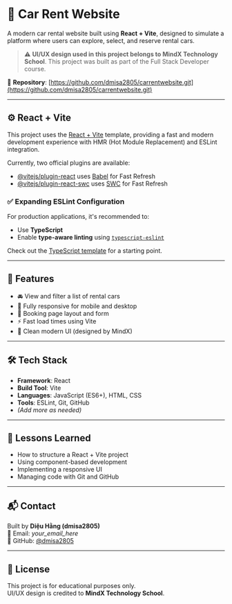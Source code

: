 # 🚗 Car Rent Website

A modern car rental website built using **React + Vite**, designed to simulate a platform where users can explore, select, and reserve rental cars.

> ⚠️ **UI/UX design used in this project belongs to MindX Technology School**. This project was built as part of the Full Stack Developer course.

🔗 **Repository**: [https://github.com/dmisa2805/carrentwebsite.git](https://github.com/dmisa2805/carrentwebsite.git)

---

## ⚙️ React + Vite

This project uses the [React + Vite](https://vitejs.dev) template, providing a fast and modern development experience with HMR (Hot Module Replacement) and ESLint integration.

Currently, two official plugins are available:

- [@vitejs/plugin-react](https://github.com/vitejs/vite-plugin-react/blob/main/packages/plugin-react/README.md) uses [Babel](https://babeljs.io/) for Fast Refresh
- [@vitejs/plugin-react-swc](https://github.com/vitejs/vite-plugin-react-swc) uses [SWC](https://swc.rs/) for Fast Refresh

### ✅ Expanding ESLint Configuration

For production applications, it's recommended to:
- Use **TypeScript**
- Enable **type-aware linting** using [`typescript-eslint`](https://typescript-eslint.io)

Check out the [TypeScript template](https://github.com/vitejs/vite/tree/main/packages/create-vite/template-react-ts) for a starting point.

---

## 📌 Features

- 🚘 View and filter a list of rental cars
- 📱 Fully responsive for mobile and desktop
- 📝 Booking page layout and form
- ⚡ Fast load times using Vite
- 💅 Clean modern UI (designed by MindX)

---

## 🛠️ Tech Stack

- **Framework**: React
- **Build Tool**: Vite
- **Languages**: JavaScript (ES6+), HTML, CSS
- **Tools**: ESLint, Git, GitHub
- *(Add more as needed)*

---

## 🧠 Lessons Learned

- How to structure a React + Vite project
- Using component-based development
- Implementing a responsive UI
- Managing code with Git and GitHub

---

## 📬 Contact

Built by **Diệu Hằng (dmisa2805)**  
📧 Email: _your_email_here_  
🔗 GitHub: [@dmisa2805](https://github.com/dmisa2805)

---

## 📄 License

This project is for educational purposes only.  
UI/UX design is credited to **MindX Technology School**.
